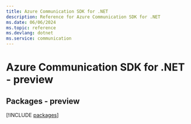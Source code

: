 ```yaml
---
title: Azure Communication SDK for .NET
description: Reference for Azure Communication SDK for .NET
ms.date: 06/06/2024
ms.topic: reference
ms.devlang: dotnet
ms.service: communication
---
```

# Azure Communication SDK for .NET - preview
## Packages - preview
[!INCLUDE [packages](communication-index.md)]